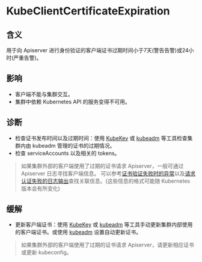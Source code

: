 
# KubeClientCertificateExpiration

## 含义

用于向 Apiserver 进行身份验证的客户端证书过期时间小于7天(警告告警)或24小时(严重告警)。

## 影响

- 客户端不能与集群交互。
- 集群中依赖 Kubernetes API 的服务变得不可用。

## 诊断

- 检查证书发布时间以及过期时间：使用 [KubeKey](https://github.com/kubesphere/kubekey/blob/master/docs/check-renew-certificate.md#check-certificate-expiration) 或 [kubeadm](https://kubernetes.io/zh-cn/docs/tasks/administer-cluster/kubeadm/kubeadm-certs/#check-certificate-expiration) 等工具检查集群内由 kubeadm 管理的证书的过期情况。
- 检查 serviceAccounts 以及相关的 tokens。

> 如果集群外部的客户端使用了过期的证书请求 Apiserver，一般可通过 Apiserver 日志寻找客户端信息。
可以参考[证书验证失败时的异常](https://github.com/kubernetes/kubernetes/blob/release-1.29/staging/src/k8s.io/apiserver/pkg/authentication/request/x509/x509.go#L183)以及[请求认证失败的日志输出](https://github.com/kubernetes/kubernetes/blob/release-1.29/staging/src/k8s.io/apiserver/pkg/endpoints/filters/authentication.go#L73)查找关联信息。(这些信息的格式可能随 Kubernetes 版本会有所变化)

## 缓解

- 更新客户端证书：使用 [KubeKey](https://github.com/kubesphere/kubekey/blob/master/docs/check-renew-certificate.md#renew-certificate) 或 [kubeadm](https://kubernetes.io/zh-cn/docs/tasks/administer-cluster/kubeadm/kubeadm-certs/#manual-certificate-renewal) 等工具手动更新集群内部使用的客户端证书。或使用 [kubeadm](https://kubernetes.io/zh-cn/docs/tasks/administer-cluster/kubeadm/kubeadm-certs/#automatic-certificate-renewal) 设置自动更新证书。

> 如果集群外部的客户端使用了过期的证书请求 Apiserver，请更新相应证书或更新 kubeconfig。
